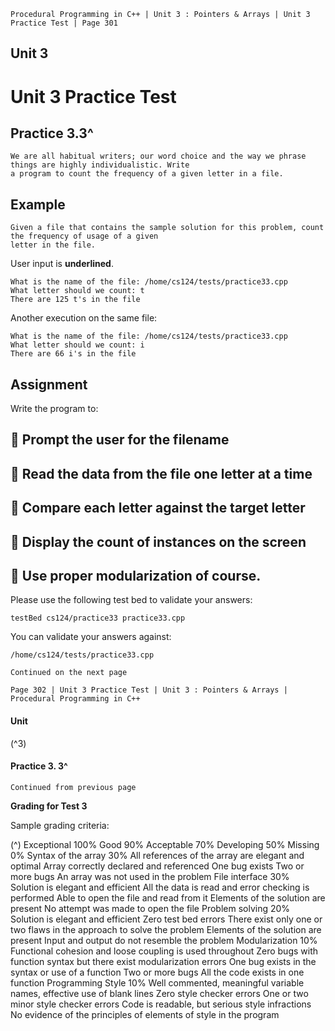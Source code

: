 ```
Procedural Programming in C++ | Unit 3 : Pointers & Arrays | Unit 3 Practice Test | Page 301
```
## Unit 3

# Unit 3 Practice Test

## Practice 3.3^

```
We are all habitual writers; our word choice and the way we phrase things are highly individualistic. Write
a program to count the frequency of a given letter in a file.
```
## Example

```
Given a file that contains the sample solution for this problem, count the frequency of usage of a given
letter in the file.
```
User input is **underlined**.

```
What is the name of the file: /home/cs124/tests/practice33.cpp
What letter should we count: t
There are 125 t's in the file
```
Another execution on the same file:

```
What is the name of the file: /home/cs124/tests/practice33.cpp
What letter should we count: i
There are 66 i's in the file
```
## Assignment

Write the program to:

##  Prompt the user for the filename

##  Read the data from the file one letter at a time

##  Compare each letter against the target letter

##  Display the count of instances on the screen

##  Use proper modularization of course.

Please use the following test bed to validate your answers:

```
testBed cs124/practice33 practice33.cpp
```
You can validate your answers against:

```
/home/cs124/tests/practice33.cpp
```
```
Continued on the next page
```

```
Page 302 | Unit 3 Practice Test | Unit 3 : Pointers & Arrays | Procedural Programming in C++
```
#### Unit

(^3)

#### Practice 3. 3^

```
Continued from previous page
```
**Grading for Test 3**

Sample grading criteria:

(^) Exceptional
100%
Good
90%
Acceptable
70%
Developing
50%
Missing
0%
Syntax of the
array
30%
All references of
the array are
elegant and
optimal
Array correctly
declared and
referenced
One bug exists Two or more
bugs
An array was
not used in the
problem
File interface
30%
Solution is elegant
and efficient
All the data is read
and error checking
is performed
Able to open the
file and read from
it
Elements of
the solution are
present
No attempt
was made to
open the file
Problem
solving
20%
Solution is elegant
and efficient
Zero test bed errors There exist only
one or two flaws
in the approach
to solve the
problem
Elements of
the solution are
present
Input and
output do not
resemble the
problem
Modularization
10%
Functional
cohesion and
loose coupling is
used throughout
Zero bugs with
function syntax but
there exist
modularization
errors
One bug exists in
the syntax or use
of a function
Two or more
bugs
All the code
exists in one
function
Programming
Style
10%
Well commented,
meaningful
variable names,
effective use of
blank lines
Zero style checker
errors
One or two minor
style checker
errors
Code is
readable, but
serious style
infractions
No evidence of
the principles
of elements of
style in the
program


```
